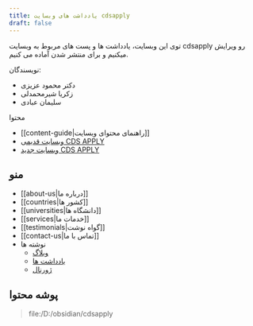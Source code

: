 ```yaml
---
title: یادداشت های وبسایت cdsapply
draft: false
---
```


توی این وبسایت، یادداشت ها و پست های مربوط به وبسایت cdsapply رو ویرایش میکنیم و برای منتشر شدن آماده می کنیم. 

نویسندگان: 
- دکتر محمود عزیزی
- زکریا شیرمحمدلی
- سلیمان عبادی

محتوا
- [[content-guide|راهنمای محتوای وبسایت]]
- [وبسایت قدیمی CDS APPLY](http://cds.org.ir/)
- [وبسایت جدید CDS APPLY](https://cdsapply.ir/)

## منو

- [[about-us|درباره ما]]
- [[countries|کشور ها]]
- [[universities|دانشگاه ها]]
- [[services|خدمات ما]]
- [[testimonials|گواه نوشت]]
- [[contact-us|تماس با ما]] 
- نوشته ها
	- [وبلاگ](/posts)
	- [یادداشت ها](/notes)
	- [ژورنال](journal)
## پوشه محتوا


> file:/D:/obsidian/cdsapply